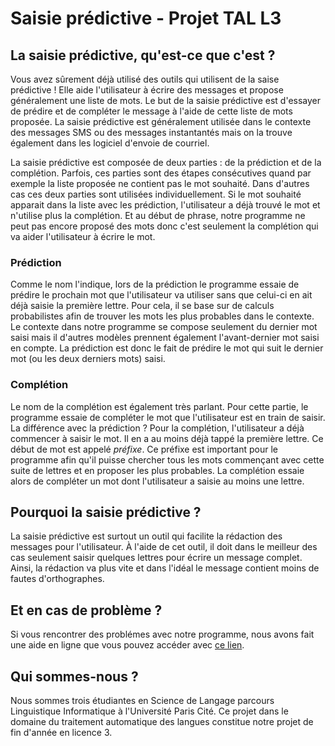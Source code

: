 # Saisie prédictive - Projet TAL L3

## La saisie prédictive, qu'est-ce que c'est&nbsp;?

Vous avez sûrement déjà utilisé des outils qui utilisent de la saise prédictive&nbsp;! Elle aide l'utilisateur à écrire des messages et propose généralement une liste de mots. Le but de la saisie prédictive est d'essayer de prédire et de compléter le message à l'aide de cette liste de mots proposée. La saisie prédictive est généralement utilisée dans le contexte des messages SMS ou des messages instantantés mais on la trouve également dans les logiciel d'envoie de courriel. 

La saisie prédictive est composée de deux parties : de la prédiction et de la complétion. Parfois, ces parties sont des étapes consécutives quand par exemple la liste proposée ne contient pas le mot souhaité. Dans d'autres cas ces deux parties sont utilisées individuellement. Si le mot souhaité apparait dans la liste avec les prédiction, l'utilisateur a déjà trouvé le mot et n'utilise plus la complétion. Et au début de phrase, notre programme ne peut pas encore proposé des mots donc c'est seulement la complétion qui va aider l'utilisateur à écrire le mot. 

### Prédiction 

Comme le nom l'indique, lors de la prédiction le programme essaie de prédire le prochain mot que l'utilisateur va utiliser sans que celui-ci en ait déjà saisie la première lettre. Pour cela, il se base sur de calculs probabilistes afin de trouver les mots les plus probables dans le contexte. Le contexte dans notre programme se compose seulement du dernier mot saisi mais il d'autres modèles prennent également l'avant-dernier mot saisi en compte. La prédiction est donc le fait de prédire le mot qui suit le dernier mot (ou les deux derniers mots) saisi. 

### Complétion

Le nom de la complétion est également très parlant. Pour cette partie, le programme essaie de compléter le mot que l'utilisateur est en train de saisir. La différence avec la prédiction ? Pour la complétion, l'utilisateur a déjà commencer à saisir le mot. Il en a au moins déjà tappé la première lettre. Ce début de mot est appelé <i>préfixe</i>. Ce préfixe est important pour le programme afin qu'il puisse chercher tous les mots commençant avec cette suite de lettres et en proposer les plus probables. La complétion essaie alors de compléter un mot dont l'utilisateur a saisie au moins une lettre.   

## Pourquoi la saisie prédictive&nbsp;?

La saisie prédictive est surtout un outil qui facilite la rédaction des messages pour l'utilisateur. À l'aide de cet outil, il doit dans le meilleur des cas seulement saisir quelques lettres pour écrire un message complet. Ainsi, la rédaction va plus vite et dans l'idéal le message contient moins de fautes d'orthographes.  

## Et en cas de problème&nbsp;?

Si vous rencontrer des problémes avec notre programme, nous avons fait une aide en ligne que vous pouvez accéder avec <a href="https://raw.githack.com/rfclara/prediction/main/aide.html?token=GHSAT0AAAAAACDPKZIJJILQ6HLKD7YQDCQMZEK5UHQ">ce lien</a>.

## Qui sommes-nous&nbsp;?

Nous sommes trois étudiantes en Science de Langage parcours Linguistique Informatique à l'Université Paris Cité. Ce projet dans le domaine du traitement automatique des langues constitue notre projet de fin d'année en licence 3.

